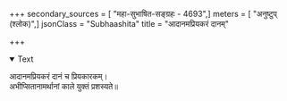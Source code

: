 +++
secondary_sources = [ "महा-सुभाषित-सङ्ग्रहः - 4693",]
meters = [ "अनुष्टुप् (श्लोक)",]
jsonClass = "Subhaashita"
title = "आदानमप्रियकरं दानम्"

+++

<details open><summary>Text</summary>

आदानमप्रियकरं दानं च प्रियकारकम्।  
अभीप्सितानामर्थानां काले युक्तं प्रशस्यते॥
</details>
